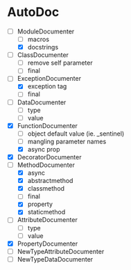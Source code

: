 # AutoDoc
- [ ] ModuleDocumenter
  - [ ] macros
  - [x] docstrings
- [ ] ClassDocumenter
  - [ ] remove self parameter
  - [ ] final
- [ ] ExceptionDocumenter
  - [x] exception tag
  - [ ] final
- [ ] DataDocumenter
  - [ ] type
  - [ ] value
- [x] FunctionDocumenter
  - [ ] object default value (ie. _sentinel)
  - [ ] mangling parameter names
  - [x] async prop
- [x] DecoratorDocumenter
- [ ] MethodDocumenter
  - [x] async
  - [x] abstractmethod
  - [x] classmethod
  - [ ] final
  - [x] property
  - [x] staticmethod
- [ ] AttributeDocumenter
  - [ ] type
  - [ ] value
- [x] PropertyDocumenter
- [ ] NewTypeAttributeDocumenter
- [ ] NewTypeDataDocumenter
